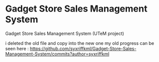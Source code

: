 # Gadget Store Sales Management System
 Gadget Store Sales Management System (UTeM project)
 
i deleted the old file and copy into the new one
my old progress can be seen here : https://github.com/syxriffkml/Gadget-Store-Sales-Management-System/commits?author=syxriffkml


